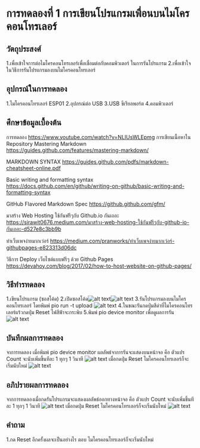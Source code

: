 # การทดลองที่ 1 การเขียนโปรแกรมเพื่อนบนไมโครคอนโทรเลอร์

## วัตถุประสงศ์
1.เพื่อเข้าใจการต่อไมโครคอนโทรเลอร์เพื่อเชื่อมต่อกับคอมพิวเตอร์ ในการรันโปรแกรม
2.เพื่อเข้าใจในวิธีการรันโปรแกรมลงบนไมโครคอนโทรเลอร์
## อุปกรณ์ในการทดลอง
1.ไมโครคอนโทรเลอร์ ESP01
2.อุปกรณ์ต่อ USB
3.USB ซีเรียลพอร์ต
4.คอมพิวเตอร์
## ศึกษาข้อมูลเบื้องต้น
การทดลอง https://www.youtube.com/watch?v=NLIUsWLEpmg
การเขียนเนื้อหาใน Repository
Mastering Markdown https://guides.github.com/features/mastering-markdown/

MARKDOWN SYNTAX https://guides.github.com/pdfs/markdown-cheatsheet-online.pdf

Basic writing and formatting syntax https://docs.github.com/en/github/writing-on-github/basic-writing-and-formatting-syntax

GitHub Flavored Markdown Spec https://github.github.com/gfm/

มาสร้าง Web Hosting ใช้กันฟรีๆกับ Github.io กันเถอะ https://sirawit0676.medium.com/มาสร้าง-web-hosting-ใช้กันฟรีๆกับ-github-io-กันเถอะ-d527e8c3bb9b

ทำเว็บเพจง่ายมากเว่อร์ https://medium.com/pranworks/ทำเว็บเพจง่ายมากเว่อร์-githubpages-e823313d06dc

วิธีการ Deploy เว็บไซต์แบบฟรีๆ ด้วย Github Pages https://devahoy.com/blog/2017/02/how-to-host-website-on-github-pages/
## วิธีทำรทดลอง
1.เขียนโปรแกรม (ซอสโค้ด)
2.เปิดซอสโค้ด![alt text](https://cdn.discordapp.com/attachments/337849529179308033/823930745214337045/unknown.png)![alt text](https://cdn.discordapp.com/attachments/337849529179308033/823931658700324904/unknown.png)
3.รันโปรแกรมลงบนไมโครคอนโทรเลอร์ โดยพิมพ์  pio run -t upload ![alt text](https://cdn.discordapp.com/attachments/337849529179308033/823932385073561630/unknown.png)
4.ในขณะรันกดปุ่มสีดำที่ไมโครคอนโทรเลอร์แร้วกดปุ่ม Reset ไฟสีฟ้าจะกระพิบ
5.พิมพ์ pio device monitor เพื่อดูผลการรัน ![alt text](https://cdn.discordapp.com/attachments/337849529179308033/823932831926321172/unknown.png)
## บันทึกผลการทดลอง
  จาการทดลอง เมื่อพิมพ์ pio device monitor ผลลัพธ์จาการรันจะแสดงบนหน้าจอ คือ ตัวแปร Count จะนับเพิ่มขึ้นทีละ 1 ทุกๆ 1 วินาที ![alt text](https://cdn.discordapp.com/attachments/337849529179308033/823933124735008828/unknown.png)
เมื่อกดปุ่ม Reset ไมโครคอนโทรเลอร์ก็จะเริ่มนับใหม่ ![alt text](https://cdn.discordapp.com/attachments/337849529179308033/823933280809517069/unknown.png)
## อภิปรายผลการทดลอง
  จากการทดลองเมื่อกดรันโปรแกรมจะแสดงผลลัพธ์ออกทางหน้าจอ  คือ ตัวแปร Count จะนับเพิ่มขึ้นทีละ 1 ทุกๆ 1 วินาที ![alt text](https://cdn.discordapp.com/attachments/337849529179308033/823933124735008828/unknown.png)
  เมื่อกดปุ่ม Reset ไมโครคอนโทรเลอร์ก็จะเริ่มนับใหม่ ![alt text](https://cdn.discordapp.com/attachments/337849529179308033/823933280809517069/unknown.png)
## คำถาม
1.กด Reset อีกครั้งผลจะเป็นอย่างไร
ตอบ ไมโครคอนโทรเลอร์ก็จะเริ่มนับใหม่

